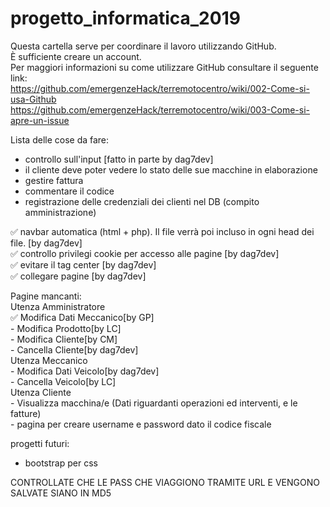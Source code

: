 # progetto_informatica_2019
Questa cartella serve per coordinare il lavoro utilizzando GitHub.  
È sufficiente creare un account.  
Per maggiori informazioni su come utilizzare GitHub consultare il seguente link:  
https://github.com/emergenzeHack/terremotocentro/wiki/002-Come-si-usa-Github  
https://github.com/emergenzeHack/terremotocentro/wiki/003-Come-si-apre-un-issue
  
Lista delle cose da fare:  
  - controllo sull'input  [fatto in parte by dag7dev]
  - il cliente deve poter vedere lo stato delle sue macchine in elaborazione  
  - gestire fattura  
  - commentare il codice  
  - registrazione delle credenziali dei clienti nel DB (compito amministrazione)
 
  ✅ navbar automatica (html + php). Il file verrà poi incluso in ogni head dei file. [by dag7dev]  
  ✅ controllo privilegi cookie per accesso alle pagine [by dag7dev]  
  ✅ evitare il tag center [by dag7dev]  
  ✅ collegare pagine [by dag7dev]  
 
Pagine mancanti:  
  Utenza Amministratore  
    ✅ Modifica Dati Meccanico[by GP]  
    - Modifica Prodotto[by LC]  
    - Modifica Cliente[by CM]  
    - Cancella Cliente[by dag7dev]  
  Utenza Meccanico  
    - Modifica Dati Veicolo[by dag7dev]  
    - Cancella Veicolo[by LC]  
  Utenza Cliente  
    - Visualizza macchina/e (Dati riguardanti operazioni ed interventi, e le fatture)  
    - pagina per creare username e password dato il codice fiscale  
    
progetti futuri:  
  - bootstrap per css   

CONTROLLATE CHE LE PASS CHE VIAGGIONO TRAMITE URL E VENGONO SALVATE SIANO IN MD5
